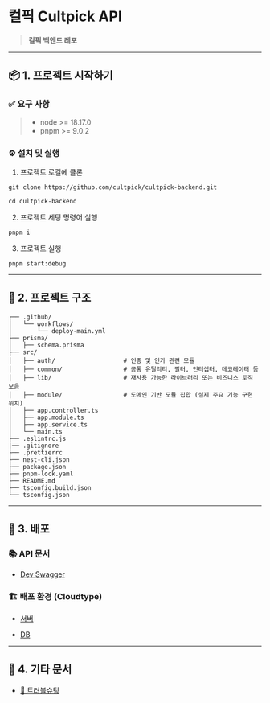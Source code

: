 # 컬픽 Cultpick API

> **컬픽 백엔드 레포**

<hr/>

## 📦 1. 프로젝트 시작하기

### ✅ 요구 사항

> - node >= 18.17.0
> - pnpm >= 9.0.2

### ⚙️ 설치 및 실행

1. 프로젝트 로컬에 클론

```shell
git clone https://github.com/cultpick/cultpick-backend.git

cd cultpick-backend
```

2. 프로젝트 세팅 명령어 실행

```shell
pnpm i
```

3. 프로젝트 실행

```shell
pnpm start:debug
```

<hr/>

## 📁 2. 프로젝트 구조

```text
┌── .github/
│   └── workflows/
│       └── deploy-main.yml
├── prisma/
│   ├── schema.prisma
├── src/
│   ├── auth/                   # 인증 및 인가 관련 모듈
│   ├── common/                 # 공통 유틸리티, 필터, 인터셉터, 데코레이터 등
│   ├── lib/                    # 재사용 가능한 라이브러리 또는 비즈니스 로직 모음
│   ├── module/                 # 도메인 기반 모듈 집합 (실제 주요 기능 구현 위치)
│   ├── app.controller.ts
│   ├── app.module.ts
│   ├── app.service.ts
│   └── main.ts
├── .eslintrc.js
|── .gitignore
├── .prettierrc
├── nest-cli.json
├── package.json
├── pnpm-lock.yaml
├── README.md
├── tsconfig.build.json
└── tsconfig.json
```

<hr/>

## 🚀 3. 배포

### 📚 API 문서

- [Dev Swagger](https://port-0-cultpick-server-dev-m5gayojn31b607da.sel4.cloudtype.app/docs)

### 🏗️ 배포 환경 (Cloudtype)

- [서버](https://app.cloudtype.io/@aptheparker/aptheparker:main/cultpick-server-dev)

- [DB](https://app.cloudtype.io/@aptheparker/aptheparker:main/cultpick-db-dev)

<hr/>

## 📄 4. 기타 문서

- [🧰 트러블슈팅](./docs/TROUBLESHOOTING.md)
